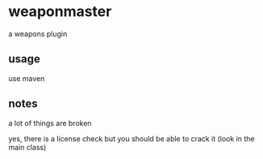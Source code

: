 # weaponmaster

a weapons plugin



## usage

use maven

## notes

a lot of things are broken

yes, there is a license check but you should be able to crack it (look in the main class)
